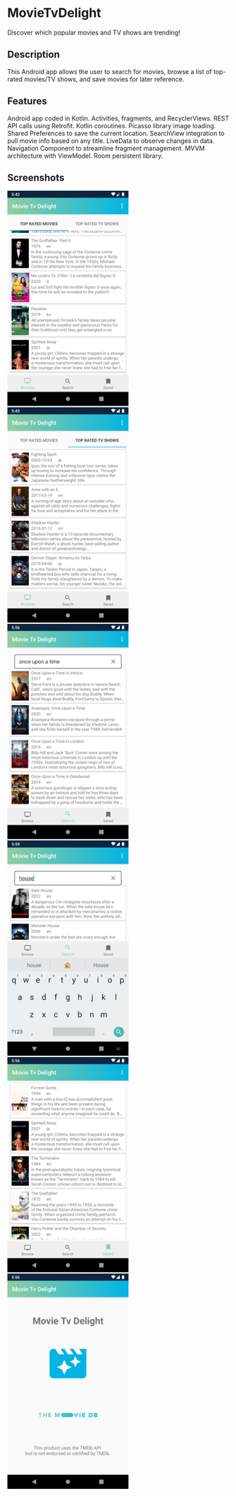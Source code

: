 # MovieTvDelight
Discover which popular movies and TV shows are trending!

## Description
This Android app allows the user to search for movies, browse a list of top-rated movies/TV shows, and save movies for later reference.

## Features
Android app coded in Kotlin. Activities, fragments, and RecyclerViews. REST API calls using Retrofit. Kotlin coroutines. Picasso library image loading. Shared Preferences to save the current location. SearchView integration to pull movie info based on any title. LiveData to observe changes in data. Navigation Component to streamline fragment management. MVVM architecture with ViewModel. Room persistent library.

## Screenshots
[<img src="img/screenshot1.png?raw=true" width = "275" />](img/screenshot1.png)&nbsp;&nbsp;&nbsp;&nbsp;[<img src="img/screenshot2.png?raw=true" width = "275" />](img/screenshot2.png)&nbsp;&nbsp;&nbsp;&nbsp;[<img src="img/screenshot3.png?raw=true" width = "275" />](img/screenshot3.png) [<img src="img/screenshot4.png?raw=true" width = "275" />](img/screenshot4.png)&nbsp;&nbsp;&nbsp;&nbsp;[<img src="img/screenshot5.png?raw=true" width = "275" />](img/screenshot5.png)&nbsp;&nbsp;&nbsp;&nbsp;[<img src="img/screenshot6.png?raw=true" width = "275" />](img/screenshot6.png)
